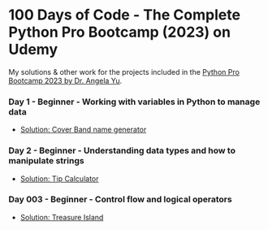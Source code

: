 # 100 Days of Code - The Complete Python Pro Bootcamp (2023) on Udemy

My solutions & other work for the projects included in the [Python Pro Bootcamp 2023 by Dr. Angela Yu](https://www.udemy.com/course/100-days-of-code/).

### Day 1 - Beginner - Working with variables in Python to manage data
* [Solution: Cover Band name generator](/Day-001_band-name-generator/.)

### Day 2 - Beginner - Understanding data types and how to manipulate strings
* [Solution: Tip Calculator](/Day-002_tip-calculator/.)

### Day 003 - Beginner - Control flow and logical operators
* [Solution: Treasure Island](/Day-003_treasure_island/.)
